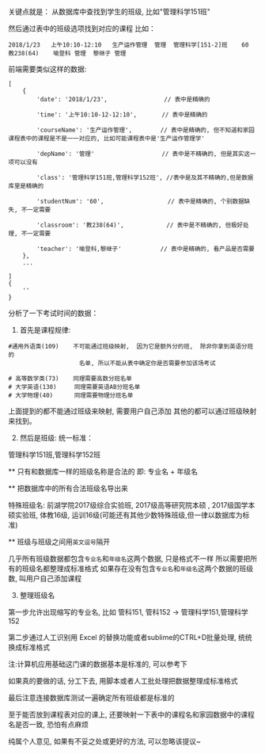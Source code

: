 关键点就是：
从数据库中查找到学生的班级, 比如"管理科学151班"

然后通过表中的班级选项找到对应的课程
比如：
```
2018/1/23   上午10:10-12:10   生产运作管理  管理  管理科学[151-2]班    60  教238(64)    喻登科 管理  黎继子 管理
```
前端需要类似这样的数据:
```
[
    {
        'date': '2018/1/23',                // 表中是精确的

        'time': '上午10:10-12-12:10',       // 表中是精确的

        'courseName': '生产运作管理',        // 表中是精确的, 但不知道和家园课程表中的课程是不是一一对应的, 比如可能课程表中是'生产运作管理学'

        'depName': '管理'                   // 表中是不精确的, 但是其实这一项可以没有

        'class': '管理科学151班,管理科学152班', //表中是及其不精确的,但是数据库里是精确的

        'studentNum': '60',                  // 表中是精确的, 个别数据缺失, 不一定需要

        'classroom': '教238(64)',            // 表中是不精确的, 但极好处理, 不一定需要

        'teacher': '喻登科,黎继子'           // 表中是精确的, 看产品是否需要
    },
    ...
    
]
{
    ''
}
```

分析了一下考试时间的数据：

1. 首先是课程规律:
```
#通用外语类(109)    不可能通过班级映射,  因为它是额外分的班,  除非你拿到英语分班的
                    名单, 所以不能从表中确定你是否需要参加该场考试 

# 高等数学类(73)    同理需要高数分班名单
# 大学英语(130)     同理需要英语AB分班名单
# 大学物理(40)      同理需要物理分班名单
```

上面提到的都不能通过班级来映射, 需要用户自己添加
其他的都可以通过班级映射来找到。

2. 然后是班级:
统一标准：

管理科学151班,管理科学152班

** 只有和数据库一样的班级名称是合法的
即: 专业名 + 年级名

** 把数据库中的所有合法班级名导出来

特殊班级名:
前湖学院2017级综合实验班, 2017级高等研究院本硕
, 2017级国学本硕实验班, 体教16级, 运训16级(可能还有其他少数特殊班级,但一律以数据库为标准)

** 班级与班级之间用`英文逗号`隔开

几乎所有班级数据都包含`专业名`和`年级名`这两个数据, 只是格式不一样
所以需要把所有的班级名都整理成标准格式
如果存在没有包含`专业名`和`年级名`这两个数据的班级数, 叫用户自己添加课程

3. 整理班级名

第一步允许出现缩写的专业名, 比如
管科151, 管科152 -> 管理科学151,管理科学152

第二步通过人工识别用 Excel 的替换功能或者sublime的CTRL+D批量处理, 统统换成标准格式


注:计算机应用基础这门课的数据基本是标准的, 可以参考下

如果真的要做的话, 分工下去, 用脚本或者人工批处理把数据整理成标准格式

最后注意连接数据库测试一遍确定所有班级都是标准的

至于能否放到课程表对应的课上, 还要映射一下表中的课程名和家园数据中的课程名是否一致, 恐怕有点麻烦

纯属个人意见, 如果有不妥之处或更好的方法, 可以忽略该提议~

